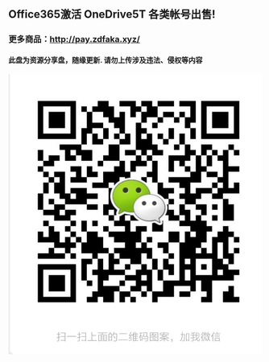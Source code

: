 ## Office365激活 OneDrive5T 各类帐号出售!
### 更多商品：http://pay.zdfaka.xyz/
#### 此盘为资源分享盘，随缘更新. 请勿上传涉及违法、侵权等内容
![Image text](https://github.com/qq1403575689/-/blob/f091095fd4a2718cef9305335a415ff90e6bb0bc/%E5%BE%AE%E4%BF%A1%E5%8F%B7.jpg)
